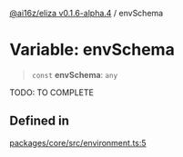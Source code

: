 [@ai16z/eliza v0.1.6-alpha.4](../index.md) / envSchema

# Variable: envSchema

> `const` **envSchema**: `any`

TODO: TO COMPLETE

## Defined in

[packages/core/src/environment.ts:5](https://github.com/ai16z/eliza/blob/main/packages/core/src/environment.ts#L5)
